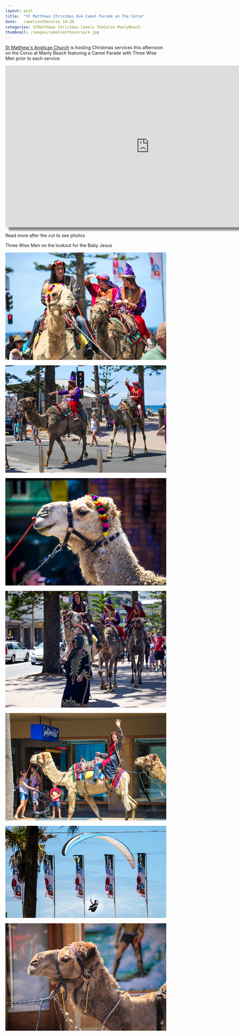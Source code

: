 ```yaml
---
layout: post
title:  "St Matthews Christmas Eve Camel Parade on The Corso"
date:   camelsonthecorso 14:30
categories: StMatthews Christmas Camels TheCorso ManlyBeach
thumbnail: /images/camelsonthecorso/4.jpg
---
```


[St Matthew's Anglican Church](http://stmattsmanly.org.au/) is hosting Christmas services this afternoon on the Corso at Manly Beach featuring a Camel Parade with Three Wise Men 
prior to each service.

<iframe style="box-shadow: 10px 10px 5px #888888;" width="900" height="506" src="https://www.youtube.com/embed/FRwjbj8fncE?wmode=opaque" frameborder="0" allowfullscreen="allowfullscreen">Manly Beach&nbsp;</iframe>

Read more after the cut to see photos

<!--more-->

Three Wise Men on the lookout for the Baby Jesus

![](/images/camelsonthecorso/4.jpg)

![](/images/camelsonthecorso/2.jpg)

![](/images/camelsonthecorso/3.jpg)

![](/images/camelsonthecorso/1.jpg)

![](/images/camelsonthecorso/5.jpg)

![](/images/camelsonthecorso/6.jpg)

![](/images/camelsonthecorso/7.jpg)





